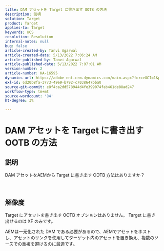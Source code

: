 ```yaml
---
title: DAM アセットを Target に書き出す OOTB の方法
description: 説明
solution: Target
product: Target
applies-to: Target
keywords: KCS
resolution: Resolution
internal-notes: null
bug: false
article-created-by: Tanvi Agarwal
article-created-date: 5/13/2022 7:06:24 AM
article-published-by: Tanvi Agarwal
article-published-date: 5/13/2022 7:07:01 AM
version-number: 2
article-number: KA-16595
dynamics-url: https://adobe-ent.crm.dynamics.com/main.aspx?forceUCI=1&pagetype=entityrecord&etn=knowledgearticle&id=ec7b9631-8bd2-ec11-a7b5-00224809c27a
exl-id: 6d20b8fa-3773-49e9-b792-c7038647bba0
source-git-commit: e8f4ca2dd578944d4fe399074fab461de88ad247
workflow-type: tm+mt
source-wordcount: '84'
ht-degree: 3%

---
```


# DAM アセットを Target に書き出す OOTB の方法

## 説明

DAM アセットをAEMから Target に書き出す OOTB 方法はありますか？<br><br><br>

## 解像度


Target にアセットを書き出す OOTB オプションはありません。 Target に書き出せるのは XF のみです。



AEMは一元化された DAM である必要があるので、AEMでアセットをホストし、アセットのリンクを使用してターゲット内のアセットを置き換え、複数のソースでの重複を避けるのに最適です。
